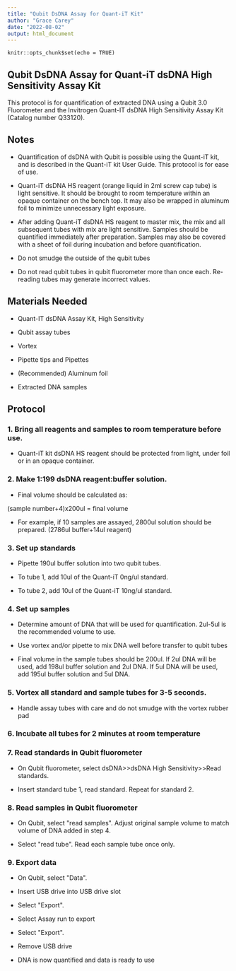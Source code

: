 ```yaml
---
title: "Qubit DsDNA Assay for Quant-iT Kit"
author: "Grace Carey"
date: "2022-08-02"
output: html_document
---
```


```{r setup, include=FALSE}
knitr::opts_chunk$set(echo = TRUE)
```

## Qubit DsDNA Assay for Quant-iT dsDNA High Sensitivity Assay Kit

This protocol is for quantification of extracted DNA using a Qubit 3.0 Fluorometer and the Invitrogen Quant-IT dsDNA High Sensitivity Assay Kit (Catalog number Q33120).

## Notes

-   Quantification of dsDNA with Qubit is possible using the Quant-iT kit, and is described in the Quant-iT kit User Guide. This protocol is for ease of use.

-   Quant-iT dsDNA HS reagent (orange liquid in 2ml screw cap tube) is light sensitive. It should be brought to room temperature within an opaque container on the bench top. It may also be wrapped in aluminum foil to minimize unnecessary light exposure.

-   After adding Quant-iT dsDNA HS reagent to master mix, the mix and all subsequent tubes with mix are light sensitive. Samples should be quantified immediately after preparation. Samples may also be covered with a sheet of foil during incubation and before quantification.

-   Do not smudge the outside of the qubit tubes

-   Do not read qubit tubes in qubit fluorometer more than once each. Re-reading tubes may generate incorrect values.

## Materials Needed

-   Quant-IT dsDNA Assay Kit, High Sensitivity

-   Qubit assay tubes

-   Vortex

-   Pipette tips and Pipettes

-   (Recommended) Aluminum foil

-   Extracted DNA samples

## Protocol

### 1. Bring all reagents and samples to room temperature before use.

-   Quant-iT kit dsDNA HS reagent should be protected from light, under foil or in an opaque container.

### 2. Make 1:199 dsDNA reagent:buffer solution.

-   Final volume should be calculated as:

(sample number+4)x200ul = final volume

-   For example, if 10 samples are assayed, 2800ul solution should be prepared. (2786ul buffer+14ul reagent)

### 3. Set up standards

-   Pipette 190ul buffer solution into two qubit tubes.

-   To tube 1, add 10ul of the Quant-iT 0ng/ul standard.

-   To tube 2, add 10ul of the Quant-iT 10ng/ul standard.

### 4. Set up samples

-   Determine amount of DNA that will be used for quantification. 2ul-5ul is the recommended volume to use.

-   Use vortex and/or pipette to mix DNA well before transfer to qubit tubes

-   Final volume in the sample tubes should be 200ul. If 2ul DNA will be used, add 198ul buffer solution and 2ul DNA. If 5ul DNA will be used, add 195ul buffer solution and 5ul DNA.

### 5. Vortex all standard and sample tubes for 3-5 seconds.

-   Handle assay tubes with care and do not smudge with the vortex rubber pad

### 6. Incubate all tubes for 2 minutes at room temperature

### 7. Read standards in Qubit fluorometer

-   On Qubit fluorometer, select dsDNA\>\>dsDNA High Sensitivity\>\>Read standards.

-   Insert standard tube 1, read standard. Repeat for standard 2.

### 8. Read samples in Qubit fluorometer

-   On Qubit, select "read samples". Adjust original sample volume to match volume of DNA added in step 4.

-   Select "read tube". Read each sample tube once only.

### 9. Export data

-   On Qubit, select "Data".

-   Insert USB drive into USB drive slot

-   Select "Export".

-   Select Assay run to export

-   Select "Export".

-   Remove USB drive

-   DNA is now quantified and data is ready to use
